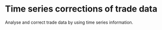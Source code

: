 # Time series corrections of trade data

Analyse and correct trade data by using time series information.
